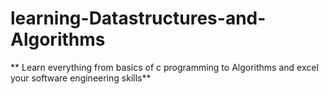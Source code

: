 # learning-Datastructures-and-Algorithms
** Learn everything from basics of c programming to Algorithms and excel your software engineering skills**

